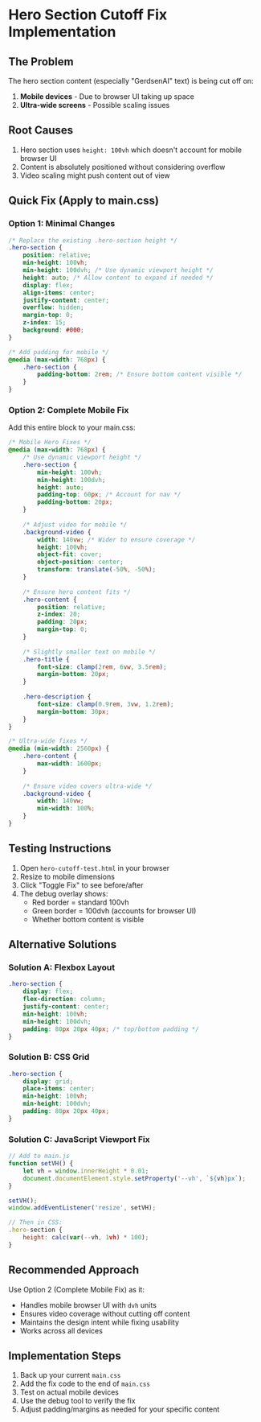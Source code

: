 # Hero Section Cutoff Fix Implementation

## The Problem
The hero section content (especially "GerdsenAI" text) is being cut off on:
1. **Mobile devices** - Due to browser UI taking up space
2. **Ultra-wide screens** - Possible scaling issues

## Root Causes
1. Hero section uses `height: 100vh` which doesn't account for mobile browser UI
2. Content is absolutely positioned without considering overflow
3. Video scaling might push content out of view

## Quick Fix (Apply to main.css)

### Option 1: Minimal Changes
```css
/* Replace the existing .hero-section height */
.hero-section {
    position: relative;
    min-height: 100vh;
    min-height: 100dvh; /* Use dynamic viewport height */
    height: auto; /* Allow content to expand if needed */
    display: flex;
    align-items: center;
    justify-content: center;
    overflow: hidden;
    margin-top: 0;
    z-index: 15;
    background: #000;
}

/* Add padding for mobile */
@media (max-width: 768px) {
    .hero-section {
        padding-bottom: 2rem; /* Ensure bottom content visible */
    }
}
```

### Option 2: Complete Mobile Fix
Add this entire block to your main.css:

```css
/* Mobile Hero Fixes */
@media (max-width: 768px) {
    /* Use dynamic viewport height */
    .hero-section {
        min-height: 100vh;
        min-height: 100dvh;
        height: auto;
        padding-top: 60px; /* Account for nav */
        padding-bottom: 20px;
    }
    
    /* Adjust video for mobile */
    .background-video {
        width: 140vw; /* Wider to ensure coverage */
        height: 100vh;
        object-fit: cover;
        object-position: center;
        transform: translate(-50%, -50%);
    }
    
    /* Ensure hero content fits */
    .hero-content {
        position: relative;
        z-index: 20;
        padding: 20px;
        margin-top: 0;
    }
    
    /* Slightly smaller text on mobile */
    .hero-title {
        font-size: clamp(2rem, 6vw, 3.5rem);
        margin-bottom: 20px;
    }
    
    .hero-description {
        font-size: clamp(0.9rem, 3vw, 1.2rem);
        margin-bottom: 30px;
    }
}

/* Ultra-wide fixes */
@media (min-width: 2560px) {
    .hero-content {
        max-width: 1600px;
    }
    
    /* Ensure video covers ultra-wide */
    .background-video {
        width: 140vw;
        min-width: 100%;
    }
}
```

## Testing Instructions

1. Open `hero-cutoff-test.html` in your browser
2. Resize to mobile dimensions
3. Click "Toggle Fix" to see before/after
4. The debug overlay shows:
   - Red border = standard 100vh
   - Green border = 100dvh (accounts for browser UI)
   - Whether bottom content is visible

## Alternative Solutions

### Solution A: Flexbox Layout
```css
.hero-section {
    display: flex;
    flex-direction: column;
    justify-content: center;
    min-height: 100vh;
    min-height: 100dvh;
    padding: 80px 20px 40px; /* top/bottom padding */
}
```

### Solution B: CSS Grid
```css
.hero-section {
    display: grid;
    place-items: center;
    min-height: 100vh;
    min-height: 100dvh;
    padding: 80px 20px 40px;
}
```

### Solution C: JavaScript Viewport Fix
```javascript
// Add to main.js
function setVH() {
    let vh = window.innerHeight * 0.01;
    document.documentElement.style.setProperty('--vh', `${vh}px`);
}

setVH();
window.addEventListener('resize', setVH);

// Then in CSS:
.hero-section {
    height: calc(var(--vh, 1vh) * 100);
}
```

## Recommended Approach
Use Option 2 (Complete Mobile Fix) as it:
- Handles mobile browser UI with `dvh` units
- Ensures video coverage without cutting off content
- Maintains the design intent while fixing usability
- Works across all devices

## Implementation Steps
1. Back up your current `main.css`
2. Add the fix code to the end of `main.css`
3. Test on actual mobile devices
4. Use the debug tool to verify the fix
5. Adjust padding/margins as needed for your specific content